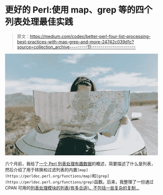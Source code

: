 # 更好的 Perl:使用 map、grep 等的四个列表处理最佳实践

> 原文：<https://medium.com/codex/better-perl-four-list-processing-best-practices-with-map-grep-and-more-24742c039d1c?source=collection_archive---------11----------------------->

![](img/e0f692e2598ecda14f66aa887dcc0121.png)

六个月前，我给了[一个 Perl 列表处理有趣数据](https://phoenixtrap.com/2021/03/16/perl_map_grep/)的概述，简要描述了什么是列表，然后介绍了用于转换和过滤列表的内置`[map](https://perldoc.perl.org/functions/map)`和`[grep](https://perldoc.perl.org/functions/grep)`函数。后来，我整理了一份通过 CPAN 可用的[列表处理模块的列表(有多合适)，不包括一些复杂的复制…](https://phoenixtrap.com/2021/05/18/a-list-of-perl-list-processing-modules/)